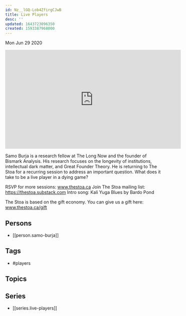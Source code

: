 ```yaml
---
id: Nz__lGQ-Lob4ZfirgCJwB
title: Live Players
desc: ''
updated: 1643723096350
created: 1593387968000
---
```





Mon Jun 29 2020

<iframe width="560" height="315" src="https://www.youtube.com/embed/l7Bz2kiuTEU" title="Live Players w/ Samo Burja (June 25, 2020)" frameborder="0" allow="accelerometer; autoplay; clipboard-write; encrypted-media; gyroscope; picture-in-picture" allowfullscreen ></iframe>

Samo Burja is a research fellow at The Long Now and the founder of Bismark Analysis. His research focuses on the longevity of institutions, intellectual dark matter, and Great Founder Theory. He is returning to The Stoa for a recurring session to address an important question. What does it take to be a live player in a dying game?

RSVP for more sessions: www.thestoa.ca
Join The Stoa mailing list: https://thestoa.substack.com
Intro song: Kali Yuga Blues by Bardo Pond

The Stoa is based on the gift economy. You can give us a gift here: www.thestoa.ca/gift

## Persons

- [[person.samo-burja]]

## Tags

- #players

## Topics



## Series

- [[series.live-players]]

